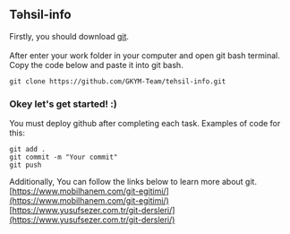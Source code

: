 ## Təhsil-info

Firstly, you should download [git](https://git-scm.com/downloads). <br/><br/>
After enter your work folder in your computer and open git bash terminal.<br/>
Copy the code below and paste it into git bash.

```
git clone https://github.com/GKYM-Team/tehsil-info.git
```
### Okey let's get started! :)

You must deploy github after completing each task. Examples of code for this:
```
git add .
git commit -m "Your commit"
git push
```

Additionally, You can follow the links below to learn more about git. <br/>
[https://www.mobilhanem.com/git-egitimi/](https://www.mobilhanem.com/git-egitimi/) <br/>
[https://www.yusufsezer.com.tr/git-dersleri/](https://www.yusufsezer.com.tr/git-dersleri/)
